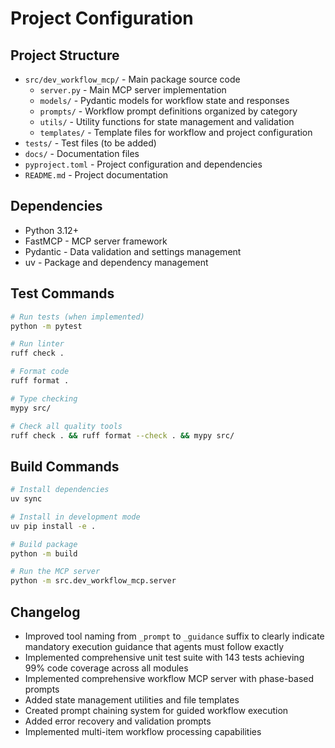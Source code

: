 # Project Configuration

## Project Structure
- `src/dev_workflow_mcp/` - Main package source code
  - `server.py` - Main MCP server implementation
  - `models/` - Pydantic models for workflow state and responses
  - `prompts/` - Workflow prompt definitions organized by category
  - `utils/` - Utility functions for state management and validation
  - `templates/` - Template files for workflow and project configuration
- `tests/` - Test files (to be added)
- `docs/` - Documentation files
- `pyproject.toml` - Project configuration and dependencies
- `README.md` - Project documentation

## Dependencies
- Python 3.12+
- FastMCP - MCP server framework
- Pydantic - Data validation and settings management
- uv - Package and dependency management

## Test Commands
```bash
# Run tests (when implemented)
python -m pytest

# Run linter
ruff check .

# Format code
ruff format .

# Type checking
mypy src/

# Check all quality tools
ruff check . && ruff format --check . && mypy src/
```

## Build Commands
```bash
# Install dependencies
uv sync

# Install in development mode
uv pip install -e .

# Build package
python -m build

# Run the MCP server
python -m src.dev_workflow_mcp.server
```

## Changelog
- Improved tool naming from `_prompt` to `_guidance` suffix to clearly indicate mandatory execution guidance that agents must follow exactly
- Implemented comprehensive unit test suite with 143 tests achieving 99% code coverage across all modules
- Implemented comprehensive workflow MCP server with phase-based prompts
- Added state management utilities and file templates
- Created prompt chaining system for guided workflow execution
- Added error recovery and validation prompts
- Implemented multi-item workflow processing capabilities 